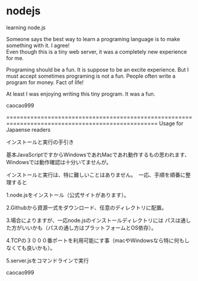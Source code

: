 # nodejs
learning node.js


Someone says the best way to learn a programing language is to make something with it. I agree!  
Even though this is a tiny web server, it was a completely new experience for me.

Programing should be a fun.  It is suppose to be an excite experience. 
But I must accept sometimes programing is not a fun. 
People often write a program for money.  Fact of life!

At least I was enjoying writing this  tiny program. It was a fun.

caocao999

==================================================================================================
Usage for Japaense readers

インストールと実行の手引き

基本JavaScriptですからWindowsであれMacであれ動作するもの思われます、
Windowsでは動作確認は十分いてませんが。

インストールと実行は、特に難しいことはありません。　一応、手順を順番に整理すると

1.node.jsをインストール（公式サイトがあります）。

2.Githubから資源一式をダウンロード、任意のディレクトリに配置。

3.場合によりますが、一応node.jsのインストールディレクトリには
  パスは通した方がいいかも（パスの通し方はプラットフォームとOS依存）。

4.TCPの３０００番ポートを利用可能にす事（macやWindowsなら特に何もしなくても良いかも）。

5.server.jsをコマンドラインで実行

caocao999










